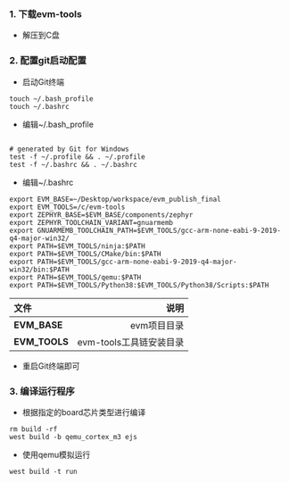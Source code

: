 ### 1. 下载evm-tools

+ 解压到C盘


### 2. 配置git启动配置


+ 启动Git终端

```
touch ~/.bash_profile
touch ~/.bashrc

```

+ 编辑~/.bash_profile

```

# generated by Git for Windows
test -f ~/.profile && . ~/.profile
test -f ~/.bashrc && . ~/.bashrc

```

+ 编辑~/.bashrc


```
export EVM_BASE=~/Desktop/workspace/evm_publish_final
export EVM_TOOLS=/c/evm-tools
export ZEPHYR_BASE=$EVM_BASE/components/zephyr
export ZEPHYR_TOOLCHAIN_VARIANT=gnuarmemb
export GNUARMEMB_TOOLCHAIN_PATH=$EVM_TOOLS/gcc-arm-none-eabi-9-2019-q4-major-win32/
export PATH=$EVM_TOOLS/ninja:$PATH
export PATH=$EVM_TOOLS/CMake/bin:$PATH
export PATH=$EVM_TOOLS/gcc-arm-none-eabi-9-2019-q4-major-win32/bin:$PATH
export PATH=$EVM_TOOLS/qemu:$PATH
export PATH=$EVM_TOOLS/Python38:$EVM_TOOLS/Python38/Scripts:$PATH

```

| 文件      |    说明|
| :-------- | --------:|
| **EVM_BASE**| evm项目目录 |
| **EVM_TOOLS**| evm-tools工具链安装目录 |

+ 重启Git终端即可


### 3. 编译运行程序

+ 根据指定的board芯片类型进行编译

```
rm build -rf
west build -b qemu_cortex_m3 ejs

```

+ 使用qemu模拟运行

```
west build -t run
```
